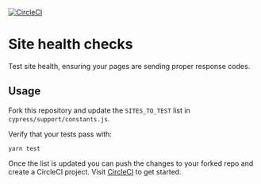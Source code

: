 [![CircleCI](https://circleci.com/gh/AndrewRPorter/cypress-health-check/tree/main.svg?style=svg)](https://circleci.com/gh/AndrewRPorter/cypress-health-check/tree/main)

# Site health checks

Test site health, ensuring your pages are sending proper response codes.

## Usage

Fork this repository and update the `SITES_TO_TEST` list in `cypress/support/constants.js`.

Verify that your tests pass with:

```
yarn test
```

Once the list is updated you can push the changes to your forked repo and create a CircleCI project. Visit [CircleCI](https://app.circleci.com) to get started.
